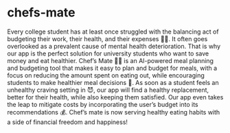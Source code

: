 # chefs-mate
Every college student has at least once struggled with the balancing act of budgeting their work, their health, and their expenses 😮‍💨. It often goes overlooked as a prevalent cause of mental health deterioration. That is why our app is the perfect solution for university students who want to save money and eat healthier. Chef’s Mate 👨‍🍳 is an AI-powered meal planning and budgeting tool that makes it easy to plan and budget for meals, with a focus on reducing the amount spent on eating out, while encouraging students to make healthier meal decisions 🍎.  As soon as a student feels an unhealthy craving setting in 😈, our app will find a healthy replacement, better for their health, while also keeping them satisfied. Our app even takes the leap to mitigate costs by incorporating the user’s budget into its recommendations 💰. Chef’s mate is now serving healthy eating habits with a side of financial freedom and happiness!

